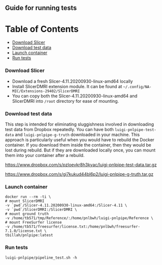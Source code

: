 ## Guide for running tests

Table of Contents
=================

 * [Download Slicer](#download-slicer)
 * [Download test data](#download-test-data)
 * [Launch container](#launch-container)
 * [Run tests](#run-tests)



### Download Slicer

* Download a fresh Slicer-4.11.20200930-linux-amd64 locally
* Install SlicerDMRI extension module. It can be found at `~/.config/NA-MIC/Extensions-29402/SlicerDMRI`
* You can copy both the Slicer-4.11.20200930-linux-amd64 and SlicerDMRI into `/root` directory 
for ease of mounting.


### Download test data

This step is intended for eliminating sluggishness involved in downloading test data from Dropbox repeatedly. 
You can have both `luigi-pnlpipe-test-data` and `luigi-pnlpipe-g-truth` downloaded in your machine. 
This approach is particularly useful when you would have to rebuild the Docker container. If you download them 
inside the container, then they would be lost during rebuild. But if they are downloaded locally once, 
you can mount them into your container after a rebuild.

https://www.dropbox.com/s/pzloevkr8h3kyac/luigi-pnlpipe-test-data.tar.gz

https://www.dropbox.com/s/gi7kukud44bl6p2/luigi-pnlpipe-g-truth.tar.gz


### Launch container


    docker run --rm -ti \
    # mount SlicerDMRI
    -v `pwd`/Slicer-4.11.20200930-linux-amd64:/Slicer-4.11 \
    -v `pwd`/SlicerDMRI:/SlicerDMRI \
    # mount ground truth
    -v /home/tb571/tmp/Reference/:/home/pnlbwh/luigi-pnlpipe/Reference \
    # mount FreeSurfer license
    -v /home/tb571/freesurfer/license.txt:/home/pnlbwh/freesurfer-7.1.0/license.txt \
    tbillah/pnlpipe:latest


### Run tests

    luigi-pnlpipe/pipeline_test.sh -h
